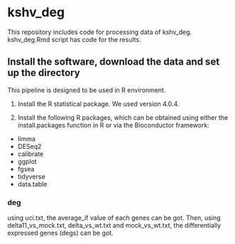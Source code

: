# kshv_deg
This repository includes code for processing data of kshv_deg. kshv_deg.Rmd script has code for the results.

## Install the software, download the data and set up the directory
This pipeline is designed to be used in R environment.

1. Install the R statistical package. We used version 4.0.4.

2. Install the following R packages, which can be obtained using either the install.packages function in R or via the Bioconductor framework:

* limma
* DESeq2
* calibrate
* ggplot
* fgsea
* tidyverse
* data.table

### deg
using uci.txt, the average_if value of each genes can be got. Then, using delta11_vs_mock.txt, delta_vs_wt.txt and mock_vs_wt.txt, the differentially expressed genes (degs) can be got.
